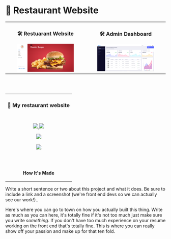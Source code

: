 # 🚀 Restaurant Website

<!-- PROJECT IMAGES -->

<div align="center">
<!-- MAIN WEBSITE IMAGE -->
	<table>
		<tr>
			<td width="50%">
        <h3 align="center">🛠️ Restuarant Website</h3>
				<div align="center">  
					<a href='https://google.com' target="_blank">
						<img src="public/img/rooster-burger.png" alt="project 1" width="75%" height="100%" />
					</a>
				</div>
			</td>  
			<td width="50%">
				<h3 align="center">🛠️ Admin Dashboard </h3>
				<div align="center" >  
					<a href='https://codingphase.com' target="_blank">
						<img src="public/img/dashboard.png" alt="project 2" width="75%" height="100%" />
					</a>
				</div>
      </td>
    </tr>
  </table>
  <br>
  <br>
  <table>
    <tr>
      <td width="100%">
        <h3 align="center">🚀 My restaurant website</h3>
        <br>
        <div align="center">
          <p>
            <a href="https://github.com/rayanthoney/codingphase-laravel-restaurant" target="_blank">
              <img src="https://img.shields.io/badge/Repo-lightgrey?style=plastic&logo=github"/>
            </a>  
            <a href="--GOES TO LIVE URL--" target="_blank">
              <img src="https://img.shields.io/badge/Live-lightgrey?style=plastic&color=0892d0"/>
            </a>
          </p>
          <p align="center">
            <a href="https://laravel.com" target="_blank"><img src="https://raw.githubusercontent.com/laravel/art/master/logo-lockup/5%20SVG/2%20CMYK/1%20Full%20Color/laravel-logolockup-cmyk-red.svg" width="200"></a>
          </p>
          <p align="center">
            <a href="https://skillicons.dev">
              <img src="https://skillicons.dev/icons?i=html,css,js,nodejs,mongodb,express,php,sass,netlify,mysql,bootstrap" />
            </a>
          </p>
          <br>
          <br>
          <p><strong>How It's Made</strong></p>
        </div>
      </td>
    </tr>
  </table>
</div>

Write a short sentence or two about this project and what it does. Be sure to include a link and a screenshot (we're front end devs so we can actually see our work!)..

Here's where you can go to town on how you actually built this thing. Write as much as you can here, it's totally fine if it's not too much just make sure you write _something_. If you don't have too much experience on your resume working on the front end that's totally fine. This is where you can really show off your passion and make up for that ten fold.
<br>
<br>
